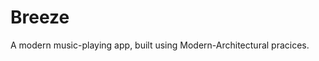 # Breeze
A modern music-playing app, built using Modern-Architectural pracices. 


<!-- <a href="https://ibb.co/XVctkCb"><img src="https://i.ibb.co/HX5qpHV/Screenshot-2021-09-25-111334.jpg" alt="Screenshot-2021-09-25-111334" border="0" /></a> -->
